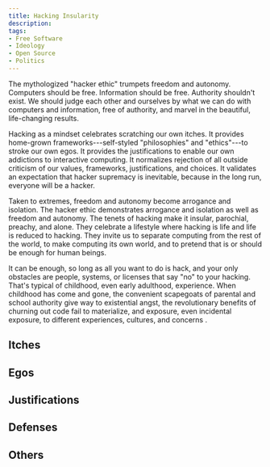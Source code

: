 ```yaml
---
title: Hacking Insularity
description:
tags:
- Free Software
- Ideology
- Open Source
- Politics
---
```


The mythologized "hacker ethic" trumpets freedom and autonomy.  Computers should be free.  Information should be free.  Authority shouldn't exist.  We should judge each other and ourselves by what we can do with computers and information, free of authority, and marvel in the beautiful, life-changing results.

Hacking as a mindset celebrates scratching our own itches.  It provides home-grown frameworks---self-styled "philosophies" and "ethics"---to stroke our own egos.  It provides the justifications to enable our own addictions to interactive computing.  It normalizes rejection of all outside criticism of our values, frameworks, justifications, and choices.  It validates an expectation that hacker supremacy is inevitable, because in the long run, everyone will be a hacker.

Taken to extremes, freedom and autonomy become arrogance and isolation.  The hacker ethic demonstrates arrogance and isolation as well as freedom and autonomy. The tenets of hacking make it insular, parochial, preachy, and alone.  They celebrate a lifestyle where hacking is life and life is reduced to hacking.  They invite us to separate computing from the rest of the world, to make computing its own world, and to pretend that is or should be enough for human beings.

It can be enough, so long as all you want to do is hack, and your only obstacles are people, systems, or licenses that say "no" to your hacking.  That's typical of childhood, even early adulthood, experience.  When childhood has come and gone, the convenient scapegoats of parental and school authority give way to existential angst, the revolutionary benefits of churning out code fail to materialize, and exposure, even incidental exposure, to different experiences, cultures, and concerns .

## Itches

## Egos

## Justifications

## Defenses

## Others
